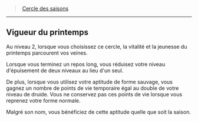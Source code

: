 ﻿---
!GenericItem
Id: druid_seasons_hd.md#vigueur-du-printemps
ParentLink: druid_seasons_hd.md#cercle-des-saisons
Name: Vigueur du printemps
ParentName: Cercle des saisons
NameLevel: 2
Attributes:
  Name: Vigueur du printemps
  Markdown: >+
    ## <!--Name-->Vigueur du printemps<!--/Name-->


    Au niveau 2, lorsque vous choisissez ce cercle, la vitalité et la jeunesse du printemps parcourent vos veines.


    Lorsque vous terminez un repos long, vous réduisez votre niveau d'épuisement de deux niveaux au lieu d'un seul.


    De plus, lorsque vous utilisez votre aptitude de forme sauvage, vous gagnez un nombre de points de vie temporaire égal au double de votre niveau de druide. Vous ne conservez pas ces points de vie lorsque vous reprenez votre forme normale.


    Malgré son nom, vous bénéficiez de cette aptitude quelle que soit la saison.

AttributesDictionary: >+
  Name: Vigueur du printemps

  Markdown: >+

    ## <!--Name-->Vigueur du printemps<!--/Name-->





    Au niveau 2, lorsque vous choisissez ce cercle, la vitalité et la jeunesse du printemps parcourent vos veines.





    Lorsque vous terminez un repos long, vous réduisez votre niveau d'épuisement de deux niveaux au lieu d'un seul.





    De plus, lorsque vous utilisez votre aptitude de forme sauvage, vous gagnez un nombre de points de vie temporaire égal au double de votre niveau de druide. Vous ne conservez pas ces points de vie lorsque vous reprenez votre forme normale.





    Malgré son nom, vous bénéficiez de cette aptitude quelle que soit la saison.



---
> [Cercle des saisons](hd_druid_seasons.md)

---

## Vigueur du printemps

Au niveau 2, lorsque vous choisissez ce cercle, la vitalité et la jeunesse du printemps parcourent vos veines.

Lorsque vous terminez un repos long, vous réduisez votre niveau d'épuisement de deux niveaux au lieu d'un seul.

De plus, lorsque vous utilisez votre aptitude de forme sauvage, vous gagnez un nombre de points de vie temporaire égal au double de votre niveau de druide. Vous ne conservez pas ces points de vie lorsque vous reprenez votre forme normale.

Malgré son nom, vous bénéficiez de cette aptitude quelle que soit la saison.

